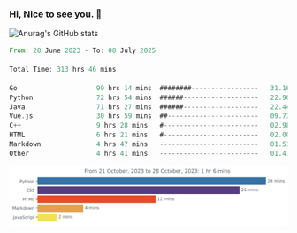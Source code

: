 ### Hi, Nice to see you. 👋

<!--
**EtherFin/EtherFin** is a ✨ _special_ ✨ repository because its `README.md` (this file) appears on your GitHub profile.

Here are some ideas to get you started:

- 🔭 I’m currently working on ...
- 🌱 I’m currently learning ...
- 👯 I’m looking to collaborate on ...
- 🤔 I’m looking for help with ...
- 💬 Ask me about ...
- 📫 How to reach me: ...
- 😄 Pronouns: ...
- ⚡ Fun fact: ...
-->


![Anurag's GitHub stats](https://github-readme-stats.vercel.app/api?username=EtherFin&bg_color=30,e96443,e97f43,e99943,e9b443,e9ce43,e9e843,d3e943,bee943,a9e943,94e943&title_color=fff&text_color=000&show_icons=true&icon_color=000)


<!--START_SECTION:waka-->

```rust
From: 28 June 2023 - To: 08 July 2025

Total Time: 313 hrs 46 mins

Go                    99 hrs 14 mins  ########-----------------   31.16 %
Python                72 hrs 54 mins  ######-------------------   22.90 %
Java                  71 hrs 27 mins  ######-------------------   22.44 %
Vue.js                30 hrs 59 mins  ##-----------------------   09.73 %
C++                   9 hrs 28 mins   #------------------------   02.98 %
HTML                  6 hrs 21 mins   #------------------------   02.00 %
Markdown              4 hrs 47 mins   -------------------------   01.51 %
Other                 4 hrs 41 mins   -------------------------   01.47 %
```

<!--END_SECTION:waka-->

<img
  src="https://github.com/EtherFin/EtherFin/blob/master/images/stat.svg"
  alt="Work Dashboard"
/>

